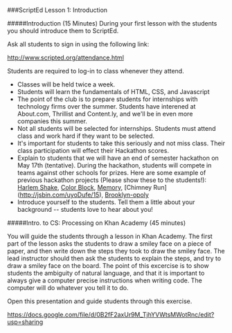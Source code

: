 ###ScriptEd Lesson 1: Introduction

#####Introduction (15 Minutes) 
During your first lesson with the students you should introduce them to ScriptEd.  

Ask all students to sign in using the following link:

http://www.scripted.org/attendance.html

Students are required to log-in to class whenever they attend.

- Classes will be held twice a week. 
- Students will learn the fundamentals of HTML, CSS, and Javascript
- The point of the club is to prepare students for internships with technology firms over the summer. Students have interened at About.com, Thrillist and Content.ly, and we'll be in even more companies this summer.
- Not all students will be selected for internships.  Students must attend class and work hard if they want to be selected.
- It's important for students to take this seriously and not miss class. Their class participation will effect their Hackathon scores.
- Explain to students that we will have an end of semester hackathon on May 17th (tentative). During the hackathon, students will compete in teams against other schools for prizes.  Here are some example of previous hackathon projects (Please show these to the students!): [Harlem Shake](http://scriptednyc.github.io/Hackathon/harlemshake/shake.html), [Color Block](http://scriptednyc.github.io/Hackathon/colorblock/block.html), [Memory](http://scriptednyc.github.io/Hackathon/memory/memory.html), [Chimney Run] (http://jsbin.com/uyoDufe/15), [Brooklyn-opoly](http://jsbin.com/aQOQEMOY/2/edit)
- Introduce yourself to the students. Tell them a little about your background -- students love to hear about you!

#####Intro. to CS: Processing on Khan Academy (45 minutes)

You will guide the students through a lesson in Khan Academy. The first part of the lesson asks the students to draw a smiley face on a piece of paper, and then write down the steps they took to draw the smiley face.  The lead instructor should then ask the students to explain the steps, and try to draw a smiley face on the board.  The point of this excercise is to show students the ambiguity of natural language, and that it is important to always give a computer precise instructions when writing code.  The computer will do whatever you tell it to do.



Open this presentation and guide students through this exercise. 

https://docs.google.com/file/d/0B2fF2axUr9M_TjhYVWtsMWotRnc/edit?usp=sharing

